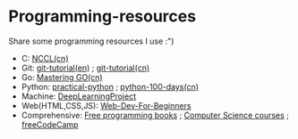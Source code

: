 # Programming-resources
Share some programming resources I use :")  
* C: [NCCL(cn)](https://github.com/limingth/NCCL)
* Git: [git-tutorial(en)](https://github.com/Ice-Abyss/free-programming-books) ; [git-tutorial(cn)](https://backlog.com/git-tutorial/cn/)
* Go: [Mastering GO(cn)](https://github.com/hantmac/Mastering_Go_ZH_CN)
* Python: [practical-python](https://github.com/dabeaz-course/practical-python) ; [python-100-days(cn)](https://github.com/jackfrued/Python-100-Days)
* Machine: [DeepLearningProject](https://github.com/Spandan-Madan/DeepLearningProject)
* Web(HTML,CSS,JS): [Web-Dev-For-Beginners](https://github.com/microsoft/Web-Dev-For-Beginners)  
* Comprehensive: [Free programming books](https://github.com/Ice-Abyss/free-programming-books) ; [Computer Science courses](https://github.com/Developer-Y/cs-video-courses) ; [freeCodeCamp](https://github.com/freeCodeCamp/freeCodeCamp)
